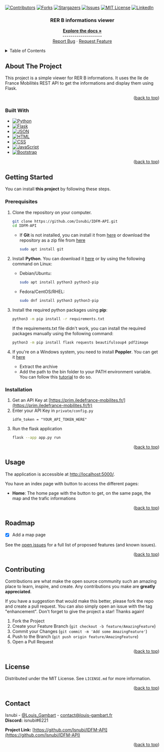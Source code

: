 <a name="readme-top"></a>

<!-- Projet Shields -->
[![Contributors][contributors-shield]][contributors-url]
[![Forks][forks-shield]][forks-url]
[![Stargazers][stars-shield]][stars-url]
[![Issues][issues-shield]][issues-url]
[![MIT License][license-shield]][license-url]
[![LinkedIn][linkedin-shield]][linkedin-url]

<!-- Replace these markers with infos - "IDFM-API"-->

<div align="center">


<h3 align="center">RER B informations viewer</h3>
  <p align="center">
    <a href="https://github.com/Isnubi/IDFM-API/"><strong>Explore the docs »</strong></a>
    <br />--------------------
    <br />
    <a href="https://github.com/Isnubi/IDFM-API/issues">Report Bug</a>
    ·
    <a href="https://github.com/Isnubi/IDFM-API/issues">Request Feature</a>
  </p>
</div>


<!-- TABLE OF CONTENTS -->
<details>
  <summary>Table of Contents</summary>
  <ol>
    <li>
      <a href="#about-the-project">About The Project</a>
      <ul>
        <li><a href="#built-with">Built With</a></li>
      </ul>
    </li>
    <li>
      <a href="#getting-started">Getting Started</a>
      <ul>
        <li><a href="#prerequisites">Prerequisites</a></li>
        <li><a href="#installation">Installation</a></li>
      </ul>
    </li>
    <li><a href="#usage">Usage</a></li>
    <li><a href="#roadmap">Roadmap</a></li>
    <li><a href="#contributing">Contributing</a></li>
    <li><a href="#license">License</a></li>
    <li><a href="#contact">Contact</a></li>
  </ol>
</details>



<!-- ABOUT THE PROJECT -->
## About The Project

This project is a simple viewer for RER B informations. It uses the Ile de France Mobilités REST API to get the informations and display them using Flask.

<p align="right">(<a href="#readme-top">back to top</a>)</p>



### Built With

* [![Python][Python-shield]][Python-url]
* [![Flask][Flask-shield]][Flask-url]
* [![JSON][JSON-shield]][JSON-url]
* [![HTML][HTML-shield]][HTML-url]
* [![CSS][CSS-shield]][CSS-url]
* [![JavaScript][JavaScript-shield]][JavaScript-url]
* [![Bootstrap][Bootstrap-shield]][Bootstrap-url]

<p align="right">(<a href="#readme-top">back to top</a>)</p>



<!-- GETTING STARTED -->
## Getting Started
<a name="getting-started"></a>

You can install **this project** by following these steps.

### Prerequisites

1. Clone the repository on your computer.

    ```sh
    git clone https://github.com/Isnubi/IDFM-API.git
    cd IDFM-API
    ```
   
   * If **Git** is not installed, you can install it from [here](https://git-scm.com/downloads) or 
   download the repository as a zip file from [here](https://github.com/Isnubi/IDFM-API/archive/refs/heads/master.zip)
        ```sh
        sudo apt install git
        ```

2. Install **Python**. You can download it [here](https://www.python.org/downloads/) or by using the following command on Linux:

   * Debian/Ubuntu:
     ```sh
     sudo apt install python3 python3-pip
     ```
  
   * Fedora/CentOS/RHEL:
     ```sh
     sudo dnf install python3 python3-pip
     ```

3. Install the required python packages using **pip**:

    ```sh
    python3 -m pip install -r requirements.txt
    ```
   If the requirements.txt file didn't work, you can install the required packages manually using the following command:
    ```sh
    python3 -m pip install flask requests beautifulsoup4 pdf2image
    ```

4. If you're on a Windows system, you need to install **Poppler**. You can get it [here](https://github.com/oschwartz10612/poppler-windows/releases/)
   * Extract the archive
   * Add the path to the bin folder to your PATH environment variable. You can follow this [tutorial](https://learn.microsoft.com/en-us/previous-versions/office/developer/sharepoint-2010/ee537574(v=office.14)) to do so.

### Installation

1. Get an API Key at [https://prim.iledefrance-mobilites.fr/](https://prim.iledefrance-mobilites.fr/fr)
2. Enter your API Key in `private/config.py`
    ```
    idfm_token = "YOUR_API_TOKEN_HERE"
    ```
3. Run the flask application
    ```sh
   flask --app app.py run
   ```


<p align="right">(<a href="#readme-top">back to top</a>)</p>



<!-- USAGE EXAMPLES -->
## Usage

The application is accessible at [http://localhost:5000/](http://localhost:5000/).

You have an index page with button to access the different pages:
- **Home**: The home page with the button to get, on the same page, the map and the trafic informations


<p align="right">(<a href="#readme-top">back to top</a>)</p>



<!-- ROADMAP -->
## Roadmap

- [x] Add a map page

See the [open issues](https://github.com/Isnubi/IDFM-API/issues) for a full list of proposed features (and known issues).

<p align="right">(<a href="#readme-top">back to top</a>)</p>



<!-- CONTRIBUTING -->
## Contributing

Contributions are what make the open source community such an amazing place to learn, inspire, and create. Any contributions you make are **greatly appreciated**.

If you have a suggestion that would make this better, please fork the repo and create a pull request. You can also simply open an issue with the tag "enhancement".
Don't forget to give the project a star! Thanks again!

1. Fork the Project
2. Create your Feature Branch (`git checkout -b feature/AmazingFeature`)
3. Commit your Changes (`git commit -m 'Add some AmazingFeature'`)
4. Push to the Branch (`git push origin feature/AmazingFeature`)
5. Open a Pull Request

<p align="right">(<a href="#readme-top">back to top</a>)</p>



<!-- LICENSE -->
## License

Distributed under the MIT License. See `LICENSE.md` for more information.

<p align="right">(<a href="#readme-top">back to top</a>)</p>



<!-- CONTACT -->
## Contact


Isnubi - [@Louis_Gambart](https://twitter.com/Louis_Gambart) - [contact@louis-gambart.fr](mailto:louis-gambart.fr)
<br>**Discord:** isnubi#6221

**Project Link:** [https://github.com/Isnubi/IDFM-API](https://github.com/Isnubi/IDFM-API)

<p align="right">(<a href="#readme-top">back to top</a>)</p>




<!-- MARKDOWN LINKS & IMAGES -->
<!-- https://www.markdownguide.org/basic-syntax/#reference-style-links -->
[contributors-shield]: https://img.shields.io/github/contributors/Isnubi/IDFM-API.svg?style=for-the-badge
[contributors-url]: https://github.com/Isnubi/IDFM-API/graphs/contributors
[forks-shield]: https://img.shields.io/github/forks/Isnubi/IDFM-API.svg?style=for-the-badge
[forks-url]: https://github.com/Isnubi/IDFM-API/network/members
[stars-shield]: https://img.shields.io/github/stars/Isnubi/IDFM-API.svg?style=for-the-badge
[stars-url]: https://github.com/Isnubi/IDFM-API/stargazers
[issues-shield]: https://img.shields.io/github/issues/Isnubi/IDFM-API.svg?style=for-the-badge
[issues-url]: https://github.com/Isnubi/IDFM-API/issues
[license-shield]: https://img.shields.io/github/license/Isnubi/IDFM-API.svg?style=for-the-badge
[license-url]: https://github.com/Isnubi/IDFM-API/blob/master/LICENSE.md
[linkedin-shield]: https://img.shields.io/badge/-LinkedIn-black.svg?style=for-the-badge&logo=linkedin&colorB=555
[linkedin-url]: https://linkedin.com/in/louis-gambart
[Python-shield]: https://img.shields.io/badge/Python-3776AB?style=for-the-badge&logo=python&logoColor=white
[Python-url]: https://www.python.org/
[JSON-shield]: https://img.shields.io/badge/JSON-5E5C5C?style=for-the-badge&logo=json&logoColor=white
[JSON-url]: https://www.json.org/json-en.html
[HTML-shield]: https://img.shields.io/badge/HTML-E34F26?style=for-the-badge&logo=html5&logoColor=white
[HTML-url]: https://html.spec.whatwg.org/multipage/
[CSS-shield]: https://img.shields.io/badge/CSS-1572B6?style=for-the-badge&logo=css3&logoColor=white
[CSS-url]: https://www.w3.org/Style/CSS/Overview.en.html
[Flask-shield]: https://img.shields.io/badge/Flask-000000?style=for-the-badge&logo=flask&logoColor=white
[Flask-url]: https://flask.palletsprojects.com/en/2.0.x/
[Bootstrap-shield]: https://img.shields.io/badge/Bootstrap-563D7C?style=for-the-badge&logo=bootstrap&logoColor=white
[Bootstrap-url]: https://getbootstrap.com
[JavaScript-shield]: https://img.shields.io/badge/JavaScript-F7DF1E?style=for-the-badge&logo=javascript&logoColor=black
[JavaScript-url]: https://developer.mozilla.org/en-US/docs/Web/JavaScript
[Twitter-shield]: https://img.shields.io/twitter/follow/Louis_Gambart?style=social
[Twitter-url]: https://twitter.com/Louis_Gambart/